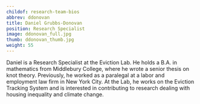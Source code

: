```yaml
---
childof: research-team-bios
abbrev: ddonovan
title: Daniel Grubbs-Donovan
position: Research Specialist
image: ddonovan_full.jpg
thumb: ddonovan_thumb.jpg
weight: 55
---
```

Daniel is a Research Specialist at the Eviction Lab. He holds a B.A. in mathematics from Middlebury College, where he wrote a senior thesis on knot theory. Previously, he worked as a paralegal at a labor and employment law firm in New York City. At the Lab, he works on the Eviction Tracking System and is interested in contributing to research dealing with housing inequality and climate change.